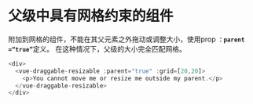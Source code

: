 # 父级中具有网格约束的组件

附加到网格的组件，不能在其父元素之外拖动或调整大小，使用prop <b>`：parent =“true”`</b>定义。 在这种情况下，父级的大小完全匹配网格。

~~~js
<div>
  <vue-draggable-resizable :parent="true" :grid=[20,20]>
    <p>You cannot move me or resize me outside my parent.</p>
  </vue-draggable-resizable>
</div>
~~~